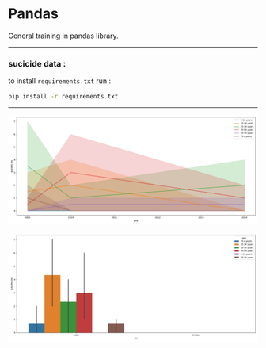 #  Pandas

General training in pandas library.

---

### sucicide data :

to install ```requirements.txt``` run :
```bash
pip install -r requirements.txt
```
---


![alt text](plot_line.png)


![alt text](barplot.png)
